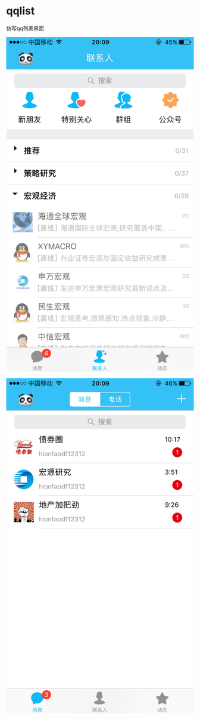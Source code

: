 # qqlist
仿写qq列表界面

![](https://github.com/kelvin943/qqlist/blob/master/IMG_2650.PNG)   

![](https://github.com/kelvin943/qqlist/blob/master/IMG_2649.PNG)
